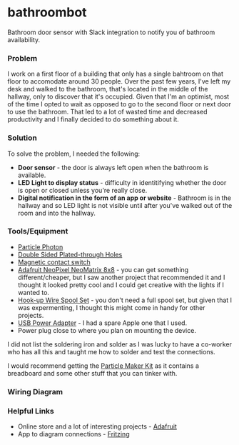 # bathroombot
Bathroom door sensor with Slack integration to notify you of bathroom availability.

### Problem
I work on a first floor of a building that only has a single bahtroom on that floor to accomodate around 30 people. Over the past few years, I've left my desk and walked to the bathroom, that's located in the middle of the hallway, only to discover that it's occupied. Given that I'm an optimist, most of the time I opted to wait as opposed to go to the second floor or next door to use the bathroom. That led to a lot of wasted time and decreased productivity and I finally decided to do something about it.

### Solution
To solve the problem, I needed the following:
  * **Door sensor** - the door is always left open when the bathroom is available.
  * **LED Light to display status** - difficulty in identitifying whether the door is open or closed unless you're really close.
  * **Digital notification in the form of an app or website** - Bathroom is in the hallway and so LED light is not visible until after you've walked out of the room and into the hallway. 

### Tools/Equipment
* [Particle Photon](https://store.particle.io/?utm_source=homesite&utm_medium=Nav&utm_campaign=TopMenu)
* [Double Sided Plated-through Holes](http://www.amazon.com/Double-Sided-Plated-through-250hole-Veroboard/dp/B00G3EHATG/ref=sr_1_1?ie=UTF8&qid=1459775299&sr=8-1&keywords=Double+Sided+Plated-through+Holes)
* [Magnetic contact switch](https://www.adafruit.com/products/375)
* [Adafruit NeoPixel NeoMatrix 8x8](https://www.adafruit.com/products/1487) - you can get something different/cheaper, but I saw another project that recommended it and I thought it looked pretty cool and I could get creative with the lights if I wanted to.
* [Hook-up Wire Spool Set](https://www.adafruit.com/products/1311) - you don't need a full spool set, but given that I was expermenting, I thought this might come in handy for other projects.
* [USB Power Adapter](http://www.amazon.com/Omni-Universal-Adapter-Charger-Samsung/dp/B00YHZI0EC/ref=sr_1_1?ie=UTF8&qid=1459776446&sr=8-1&keywords=usb+power+plug) - I had a spare Apple one that I used.
* Power plug close to where you plan on mounting the device.

I did not list the soldering iron and solder as I was lucky to have a co-worker who has all this and taught me how to solder and test the connections. 

I would recommend getting the [Particle Maker Kit](https://store.particle.io/?utm_source=homesite&utm_medium=Nav&utm_campaign=TopMenu) as it contains a breadboard and some other stuff that you can tinker with.

### Wiring Diagram



### Helpful Links
* Online store and a lot of interesting projects - [Adafruit](https://www.adafruit.com)
* App to diagram connections - [Fritzing](http://fritzing.org/home/)
